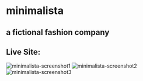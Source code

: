 # minimalista
## a fictional fashion company 
## Live Site:

![minimalista-screenshot1](https://user-images.githubusercontent.com/73366421/104553306-6c33e700-5608-11eb-938e-248441b00c6e.png)
![minimalista-screenshot2](https://user-images.githubusercontent.com/73366421/104553361-84a40180-5608-11eb-84ba-7bdbb61c3e88.png)
![minimalista-screenshot3](https://user-images.githubusercontent.com/73366421/104553376-8a014c00-5608-11eb-84d0-e50d2cefd5c9.png)

